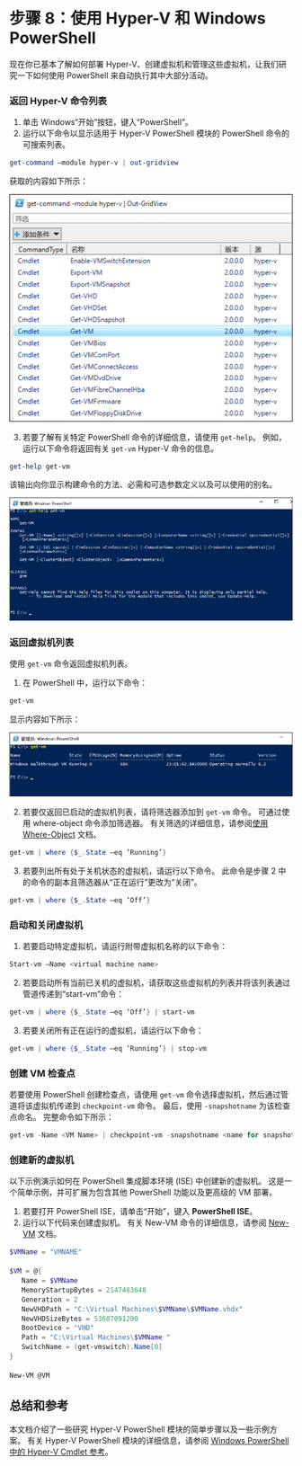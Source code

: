 # 步骤 8：使用 Hyper-V 和 Windows PowerShell

现在你已基本了解如何部署 Hyper-V、创建虚拟机和管理这些虚拟机，让我们研究一下如何使用 PowerShell 来自动执行其中大部分活动。

### 返回 Hyper-V 命令列表

1.  单击 Windows“开始”按钮，键入“PowerShell”。
2.  运行以下命令以显示适用于 Hyper-V PowerShell 模块的 PowerShell 命令的可搜索列表。

 ```powershell
get-command –module hyper-v | out-gridview
 ```
获取的内容如下所示：

![](media\command_grid.png)

3. 若要了解有关特定 PowerShell 命令的详细信息，请使用 `get-help`。 例如，运行以下命令将返回有关 `get-vm` Hyper-V 命令的信息。

  ```powershell
get-help get-vm
  ```
该输出向你显示构建命令的方法、必需和可选参数定义以及可以使用的别名。

![](media\get_help.png)


### 返回虚拟机列表

使用 `get-vm` 命令返回虚拟机列表。

1. 在 PowerShell 中，运行以下命令：

 ```powershell
get-vm
 ```
显示内容如下所示：

![](media\get_vm.png)

2. 若要仅返回已启动的虚拟机列表，请将筛选器添加到 `get-vm` 命令。 可通过使用 where-object 命令添加筛选器。 有关筛选的详细信息，请参阅[使用 Where-Object](https://technet.microsoft.com/en-us/library/ee177028.aspx) 文档。

 ```powershell
 get-vm | where {$_.State –eq ‘Running’}
 ```
3.  若要列出所有处于关机状态的虚拟机，请运行以下命令。 此命令是步骤 2 中的命令的副本且筛选器从“正在运行”更改为“关闭”。

 ```powershell
 get-vm | where {$_.State –eq ‘Off’}
 ```

### 启动和关闭虚拟机

1. 若要启动特定虚拟机，请运行附带虚拟机名称的以下命令：

 ```powershell
 Start-vm –Name <virtual machine name>
 ```

2. 若要启动所有当前已关机的虚拟机，请获取这些虚拟机的列表并将该列表通过管道传递到“start-vm”命令：

  ```powershell
 get-vm | where {$_.State –eq ‘Off’} | start-vm
  ```
3. 若要关闭所有正在运行的虚拟机，请运行以下命令：

  ```powershell
 get-vm | where {$_.State –eq ‘Running’} | stop-vm
  ```

### 创建 VM 检查点

若要使用 PowerShell 创建检查点，请使用 `get-vm` 命令选择虚拟机，然后通过管道将该虚拟机传递到 `checkpoint-vm` 命令。 最后，使用 `-snapshotname` 为该检查点命名。 完整命令如下所示：

 ```powershell
 get-vm -Name <VM Name> | checkpoint-vm -snapshotname <name for snapshot>
 ```
### 创建新的虚拟机

以下示例演示如何在 PowerShell 集成脚本环境 (ISE) 中创建新的虚拟机。 这是一个简单示例，并可扩展为包含其他 PowerShell 功能以及更高级的 VM 部署。

1. 若要打开 PowerShell ISE，请单击“开始”，键入 **PowerShell ISE**。
2. 运行以下代码来创建虚拟机。 有关 New-VM 命令的详细信息，请参阅 [New-VM](https://technet.microsoft.com/en-us/library/hh848537.aspx) 文档。

  ```powershell
 $VMName = "VMNAME"

 $VM = @{
     Name = $VMName 
     MemoryStartupBytes = 2147483648
     Generation = 2
     NewVHDPath = "C:\Virtual Machines\$VMName\$VMName.vhdx"
     NewVHDSizeBytes = 53687091200
     BootDevice = "VHD"
     Path = "C:\Virtual Machines\$VMName "
     SwitchName = (get-vmswitch).Name[0]
 }

 New-VM @VM
  ```

## 总结和参考

本文档介绍了一些研究 Hyper-V PowerShell 模块的简单步骤以及一些示例方案。 有关 Hyper-V PowerShell 模块的详细信息，请参阅 [Windows PowerShell 中的 Hyper-V Cmdlet 参考](https://technet.microsoft.com/%5Clibrary/Hh848559.aspx)。




<!--HONumber=Dec15_HO1-->
